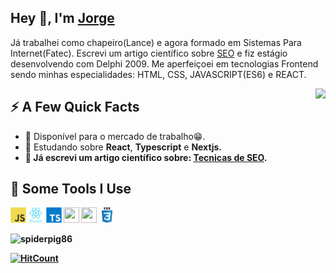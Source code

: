 <h2>Hey 👋, I'm <a href="#">Jorge</a></h2>
<p>
Já trabalhei como chapeiro(Lance) e agora formado em Sistemas Para Internet(Fatec).
Escrevi um artigo científico sobre <a href="https://simtec.fatectq.edu.br/index.php/simtec/article/view/424/249">SEO</a> e fiz estágio desenvolvendo com Delphi 2009. Me aperfeiçoei em tecnologias Frontend sendo 
minhas especialidades: HTML, CSS, JAVASCRIPT(ES6) e REACT.
</p>
<img align="right" src="https://media1.giphy.com/media/13HgwGsXF0aiGY/giphy.gif" />
<h2>⚡️ A Few Quick Facts</h2>
<ul>
<li>🔭 Disponível para o mercado de trabalho😁.</li>
<li>🧐 Estudando sobre <strong>React</strong>, <strong>Typescript</strong> e <strong>Nextjs.</li>
<li>📝 Já escrevi um artigo científico sobre: <a href="https://simtec.fatectq.edu.br/index.php/simtec/article/view/424/249" >Tecnicas de SEO</a>.</li>
</ul>

<h2>🚀 Some Tools I Use</h2>
<p align="left">
<img src="https://raw.githubusercontent.com/devicons/devicon/master/icons/javascript/javascript-original.svg" alt="javascript" width="25" height="25" />
<img src="https://raw.githubusercontent.com/devicons/devicon/master/icons/react/react-original-wordmark.svg" alt="react" width="25" height="25" />
<img src="https://raw.githubusercontent.com/devicons/devicon/master/icons/typescript/typescript-original.svg" alt="typescript" width="25" height="25" />

<img src="https://cdn.jsdelivr.net/gh/devicons/devicon/icons/nextjs/nextjs-original.svg" width="25" height="25" />

 <img src="https://cdn.jsdelivr.net/gh/devicons/devicon/icons/html5/html5-original.svg"  width="25" height="25"/>
          
<img src="https://raw.githubusercontent.com/devicons/devicon/master/icons/css3/css3-original-wordmark.svg" alt="css3" width="25" height="25" />


          

</p>
<img src="https://github-readme-stats.vercel.app/api?username=jorgezeza&show_icons=true&count_private=true" alt="spiderpig86" />
<p><a href="http://hits.dwyl.com/spiderpig86/spiderpig86/spiderpig86.svg?style=flat-square"><img src="https://hits.dwyl.com/spiderpig86/spiderpig86/spiderpig86.svg?style=flat-square" alt="HitCount"></a></p>
